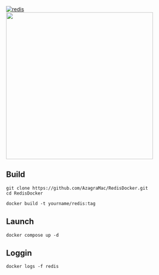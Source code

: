 <a href="https://snapcraft.io/redis">
	<img alt="redis" src="https://snapcraft.io/redis/badge.svg"/>
</a>
<br>
<img src="https://github.com/AzagraMac/redis-docker/assets/571796/5316f9a7-c956-4226-8619-2c913897c3d0" width="400">

## Build

    git clone https://github.com/AzagraMac/RedisDocker.git
    cd RedisDocker
    
    docker build -t yourname/redis:tag


## Launch

    docker compose up -d

## Loggin

    docker logs -f redis
